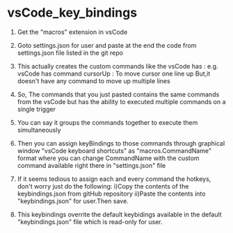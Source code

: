 # vsCode_key_bindings

1. Get the "macros" extension in vsCode
2. Goto settings.json for user and paste at the end the code from settings.json file listed in the git repo
3. This actually creates the custom commands like the vsCode has :
   e.g.
     vsCode has command cursorUp : To move cursor one line up
     But,it doesn't have any command to move up multiple lines

4. So, The commands that you just pasted contains the same commands from the vsCode but has the ability to executed multiple commands on a single trigger

5. You can say it groups the commands together to execute them simultaneously
6. Then you can assign keyBindings to those commands through graphical window  "vsCode keyboard shortcuts"  as "macros.CommandName" format where you can change
   CommandName with the custom command available right there in "settings.json" file
7. If it seems tedious to assign each and every command the hotkeys, don't worry just do the following:
     i)Copy the contents of the keybindings.json from gitHub repository
     ii)Paste the contents into  "keybindings.json" for user.Then save.

8. This keybindings overrite the default keybidings available in the default "keybindings.json" file which is read-only for user.
